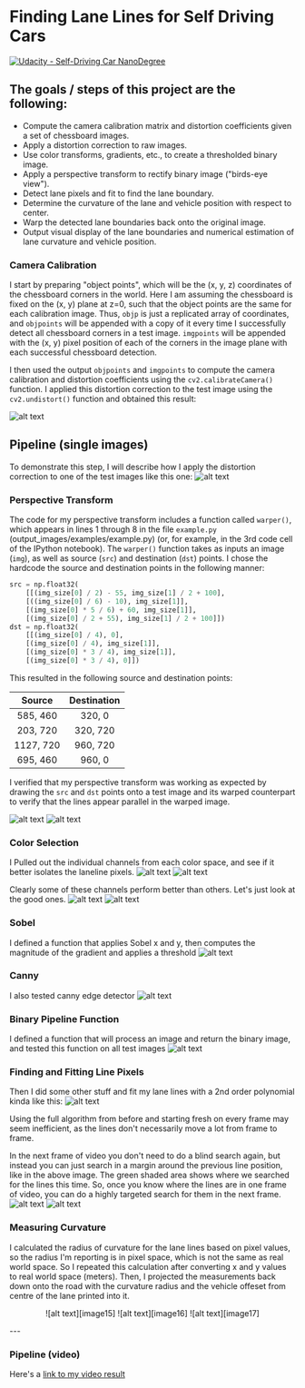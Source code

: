 # Finding Lane Lines for Self Driving Cars
[![Udacity - Self-Driving Car NanoDegree](https://s3.amazonaws.com/udacity-sdc/github/shield-carnd.svg)](http://www.udacity.com/drive)


## The goals / steps of this project are the following:

* Compute the camera calibration matrix and distortion coefficients given a set of chessboard images.
* Apply a distortion correction to raw images.
* Use color transforms, gradients, etc., to create a thresholded binary image.
* Apply a perspective transform to rectify binary image ("birds-eye view").
* Detect lane pixels and fit to find the lane boundary.
* Determine the curvature of the lane and vehicle position with respect to center.
* Warp the detected lane boundaries back onto the original image.
* Output visual display of the lane boundaries and numerical estimation of lane curvature and vehicle position.

[//]: # (Image References)

[image1]: output_images/camera_cal.png "camera_cal"
[image2]: ./output_images/undistorted_ex.png "undistorted_ex"
[image3]: ./output_images/pres1.png "Prespective1"
[image4]: ./output_images/pres2.png "Prespective2"
[image5]: ./output_images/color1.png "color1"
[image6]: ./output_images/color2.png "color2"
[image7]: ./output_images/color_good1.png "color_good"
[image8]: ./output_images/color_good2.png "color_good"
[image9]: ./output_images/sobel.png "sobel"
[image10]: ./output_images/canny.png "canny"
[image11]: ./output_images/color_pipeline.png "pipeline"
[image12]: ./output_images/fit1.png "fit1"
[image13]: ./output_images/fit2.png "fit2"
[image14]: ./output_images/fit3.png "fit3"
[image15]: ./output_images/final1.png "final1"
[image16]: ./output_images/final2.png "final2"
[image17]: ./output_images/final3.png "final3"

[video1]: ./project_video_output.mp4 "Video"


### Camera Calibration  

I start by preparing "object points", which will be the (x, y, z) coordinates of the chessboard corners in the world. Here I am assuming the chessboard is fixed on the (x, y) plane at z=0, such that the object points are the same for each calibration image.  Thus, `objp` is just a replicated array of coordinates, and `objpoints` will be appended with a copy of it every time I successfully detect all chessboard corners in a test image.  `imgpoints` will be appended with the (x, y) pixel position of each of the corners in the image plane with each successful chessboard detection.  

I then used the output `objpoints` and `imgpoints` to compute the camera calibration and distortion coefficients using the `cv2.calibrateCamera()` function.  I applied this distortion correction to the test image using the `cv2.undistort()` function and obtained this result: 

![alt text][image1]

## Pipeline (single images)

To demonstrate this step, I will describe how I apply the distortion correction to one of the test images like this one:
![alt text][image2]

### Perspective Transform

The code for my perspective transform includes a function called `warper()`, which appears in lines 1 through 8 in the file `example.py` (output_images/examples/example.py) (or, for example, in the 3rd code cell of the IPython notebook).  The `warper()` function takes as inputs an image (`img`), as well as source (`src`) and destination (`dst`) points.  I chose the hardcode the source and destination points in the following manner:

```python
src = np.float32(
    [[(img_size[0] / 2) - 55, img_size[1] / 2 + 100],
    [((img_size[0] / 6) - 10), img_size[1]],
    [(img_size[0] * 5 / 6) + 60, img_size[1]],
    [(img_size[0] / 2 + 55), img_size[1] / 2 + 100]])
dst = np.float32(
    [[(img_size[0] / 4), 0],
    [(img_size[0] / 4), img_size[1]],
    [(img_size[0] * 3 / 4), img_size[1]],
    [(img_size[0] * 3 / 4), 0]])
```

This resulted in the following source and destination points:

| Source        | Destination   | 
|:-------------:|:-------------:| 
| 585, 460      | 320, 0        | 
| 203, 720      | 320, 720      |
| 1127, 720     | 960, 720      |
| 695, 460      | 960, 0        |

I verified that my perspective transform was working as expected by drawing the `src` and `dst` points onto a test image and its warped counterpart to verify that the lines appear parallel in the warped image.

![alt text][image3]
![alt text][image4]


### Color Selection

I Pulled out the individual channels from each color space, and see if it better isolates the laneline pixels.
![alt text][image5]
![alt text][image6]

Clearly some of these channels perform better than others. Let's just look at the good ones.
![alt text][image7]
![alt text][image8]

### Sobel

I defined a function that applies Sobel x and y, then computes the magnitude of the gradient and applies a threshold
![alt text][image9]

### Canny

I also tested canny edge detector
![alt text][image10]

### Binary Pipeline Function

I defined a function that will process an image and return the binary image, and tested this function on all test images
![alt text][image11]

### Finding and Fitting Line Pixels

Then I did some other stuff and fit my lane lines with a 2nd order polynomial kinda like this:
![alt text][image12]

Using the full algorithm from before and starting fresh on every frame may seem inefficient, as the lines don't necessarily move a lot from frame to frame.

In the next frame of video you don't need to do a blind search again, but instead you can just search in a margin around the previous line position, like in the above image. The green shaded area shows where we searched for the lines this time. So, once you know where the lines are in one frame of video, you can do a highly targeted search for them in the next frame.
![alt text][image13]
![alt text][image14]

### Measuring Curvature

I calculated the radius of curvature for the lane lines based on pixel values, so the radius I'm reporting is in pixel space, which is not the same as real world space. So I repeated this calculation after converting x and y values to real world space (meters). Then, I projected the measurements back down onto the road with the curvature radius and the vehicle offeset from centre of the lane printed into it.
<p align="center">
![alt text][image15]
![alt text][image16]
![alt text][image17]
</p>
---

### Pipeline (video)

Here's a [link to my video result](./project_video_output.mp4)